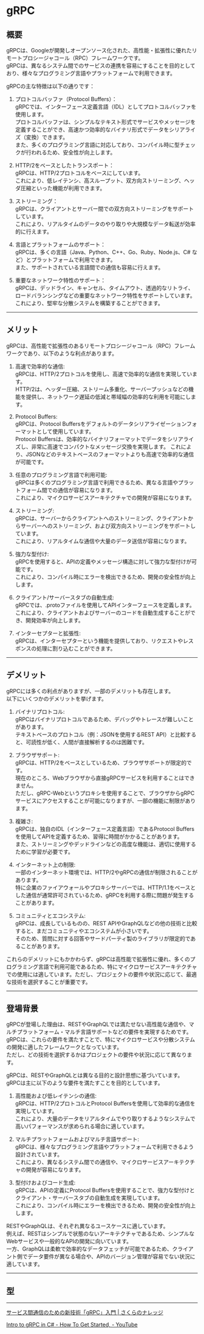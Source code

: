 # gRPC

## 概要

gRPCは、Googleが開発しオープンソース化された、高性能・拡張性に優れたリモートプロシージャコール（RPC）フレームワークです。  
gRPCは、異なるシステム間でのサービスの連携を容易にすることを目的としており、様々なプログラミング言語やプラットフォームで利用できます。  

gRPCの主な特徴は以下の通りです：

1. プロトコルバッファ（Protocol Buffers）：  
gRPCでは、インターフェース定義言語（IDL）としてプロトコルバッファを使用します。  
プロトコルバッファは、シンプルなテキスト形式でサービスやメッセージを定義することができ、高速かつ効率的なバイナリ形式でデータをシリアライズ（変換）できます。  
また、多くのプログラミング言語に対応しており、コンパイル時に型チェックが行われるため、安全性が向上します。  

2. HTTP/2をベースとしたトランスポート：  
gRPCは、HTTP/2プロトコルをベースにしています。  
これにより、低レイテンシ、高スループット、双方向ストリーミング、ヘッダ圧縮といった機能が利用できます。  

3. ストリーミング：  
gRPCは、クライアントとサーバー間での双方向ストリーミングをサポートしています。  
これにより、リアルタイムのデータのやり取りや大規模なデータ転送が効率的に行えます。  

4. 言語とプラットフォームのサポート：  
gRPCは、多くの言語（Java、Python、C++、Go、Ruby、Node.js、C# など）とプラットフォームで利用できます。  
また、サポートされている言語間での通信も容易に行えます。  

5. 重要なネットワーク特性のサポート：  
gRPCは、デッドライン、キャンセル、タイムアウト、透過的なリトライ、ロードバランシングなどの重要なネットワーク特性をサポートしています。  
これにより、堅牢な分散システムを構築することができます。  

---

## メリット

gRPCは、高性能で拡張性のあるリモートプロシージャコール（RPC）フレームワークであり、以下のような利点があります。  

1. 高速で効率的な通信:  
gRPCは、HTTP/2プロトコルを使用し、高速で効率的な通信を実現しています。  
HTTP/2は、ヘッダー圧縮、ストリーム多重化、サーバープッシュなどの機能を提供し、ネットワーク遅延の低減と帯域幅の効率的な利用を可能にします。  

2. Protocol Buffers:  
gRPCは、Protocol Buffersをデフォルトのデータシリアライゼーションフォーマットとして使用しています。  
Protocol Buffersは、効率的なバイナリフォーマットでデータをシリアライズし、非常に高速でコンパクトなメッセージ交換を実現します。
これにより、JSONなどのテキストベースのフォーマットよりも高速で効率的な通信が可能です。  

3. 任意のプログラミング言語で利用可能:  
gRPCは多くのプログラミング言語で利用できるため、異なる言語やプラットフォーム間での通信が容易になります。  
これにより、マイクロサービスアーキテクチャでの開発が容易になります。  

4. ストリーミング:  
gRPCは、サーバーからクライアントへのストリーミング、クライアントからサーバーへのストリーミング、および双方向ストリーミングをサポートしています。  
これにより、リアルタイムな通信や大量のデータ送信が容易になります。  

5. 強力な型付け:  
gRPCを使用すると、APIの定義やメッセージ構造に対して強力な型付けが可能です。  
これにより、コンパイル時にエラーを検出できるため、開発の安全性が向上します。  

6. クライアント/サーバースタブの自動生成:  
gRPCでは、.protoファイルを使用してAPIインターフェースを定義します。  
これにより、クライアントおよびサーバーのコードを自動生成することができ、開発効率が向上します。  

7. インターセプターと拡張性:  
gRPCは、インターセプターという機能を提供しており、リクエストやレスポンスの処理に割り込むことができます。  

---

## デメリット

gRPCには多くの利点がありますが、一部のデメリットも存在します。  
以下にいくつかのデメリットを挙げます。  

1. バイナリプロトコル:  
gRPCはバイナリプロトコルであるため、デバッグやトレースが難しいことがあります。  
テキストベースのプロトコル（例：JSONを使用するREST API）と比較すると、可読性が低く、人間が直接解析するのは困難です。  

2. ブラウザサポート:  
gRPCは、HTTP/2をベースとしているため、ブラウザサポートが限定的です。  
現在のところ、Webブラウザから直接gRPCサービスを利用することはできません。  
ただし、gRPC-Webというプロキシを使用することで、ブラウザからgRPCサービスにアクセスすることが可能になりますが、一部の機能に制限があります。  

3. 複雑さ:  
gRPCは、独自のIDL（インターフェース定義言語）であるProtocol Buffersを使用してAPIを定義するため、習得に時間がかかることがあります。  
また、ストリーミングやデッドラインなどの高度な機能は、適切に使用するために学習が必要です。  

4. インターネット上の制限:  
一部のインターネット環境では、HTTP/2やgRPCの通信が制限されることがあります。  
特に企業のファイアウォールやプロキシサーバーでは、HTTP/1.1をベースとした通信が通常許可されているため、gRPCを利用する際に問題が発生することがあります。  

5. コミュニティとエコシステム:  
gRPCは、成長しているものの、REST APIやGraphQLなどの他の技術と比較すると、まだコミュニティやエコシステムが小さいです。  
そのため、質問に対する回答やサードパーティ製のライブラリが限定的であることがあります。  

これらのデメリットにもかかわらず、gRPCは高性能で拡張性に優れ、多くのプログラミング言語で利用可能であるため、特にマイクロサービスアーキテクチャでの使用には適しています。ただし、プロジェクトの要件や状況に応じて、最適な技術を選択することが重要です。

---

## 登場背景

gRPCが登場した理由は、RESTやGraphQLでは満たせない高性能な通信や、マルチプラットフォーム・マルチ言語サポートなどの要件を実現するためです。  
gRPCは、これらの要件を満たすことで、特にマイクロサービスや分散システムの開発に適したフレームワークとなっています。  
ただし、どの技術を選択するかはプロジェクトの要件や状況に応じて異なります。  

gRPCは、RESTやGraphQLとは異なる目的と設計思想に基づいています。  
gRPCは主に以下のような要件を満たすことを目的としています。  

1. 高性能および低レイテンシの通信:  
gRPCは、HTTP/2プロトコルとProtocol Buffersを使用して効率的な通信を実現しています。  
これにより、大量のデータをリアルタイムでやり取りするようなシステムで高いパフォーマンスが求められる場合に適しています。  

2. マルチプラットフォームおよびマルチ言語サポート:  
gRPCは、様々なプログラミング言語やプラットフォームで利用できるよう設計されています。  
これにより、異なるシステム間での通信や、マイクロサービスアーキテクチャの開発が容易になります。  

3. 型付けおよびコード生成:  
gRPCは、APIの定義にProtocol Buffersを使用することで、強力な型付けとクライアント・サーバースタブの自動生成を実現しています。  
これにより、コンパイル時にエラーを検出できるため、開発の安全性が向上します。  

RESTやGraphQLは、それぞれ異なるユースケースに適しています。  
例えば、RESTはシンプルで状態のないアーキテクチャであるため、シンプルなWebサービスや一般的なAPIの開発に向いています。  
一方、GraphQLは柔軟で効率的なデータフェッチが可能であるため、クライアント側でデータ要件が異なる場合や、APIのバージョン管理が容易でない状況に適しています。  

---

## 型

---

[サービス間通信のための新技術「gRPC」入門 | さくらのナレッジ](https://knowledge.sakura.ad.jp/24059/)  

[Intro to gRPC in C# - How To Get Started, - YouTube](https://www.youtube.com/watch?v=QyxCX2GYHxk)  
